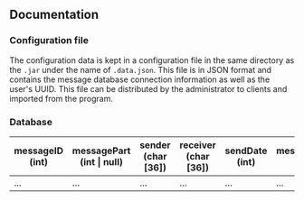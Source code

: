 ## Documentation
### Configuration file
The configuration data is kept in a configuration file in the same directory as the `.jar` under the name of `.data.json`. This file is in JSON format and contains the message database connection information as well as the user's UUID. This file can be distributed by the administrator to clients and imported from the program. 

### Database

| messageID (int) | messagePart (int \| null) | sender (char [36]) | receiver (char [36]) | sendDate (int) | messageType (int) |
|-----------------|---------------------------|--------------------|----------------------|----------------|-------------------|
| ...             | ...                       | ...                | ...                  | ...            | ...               |